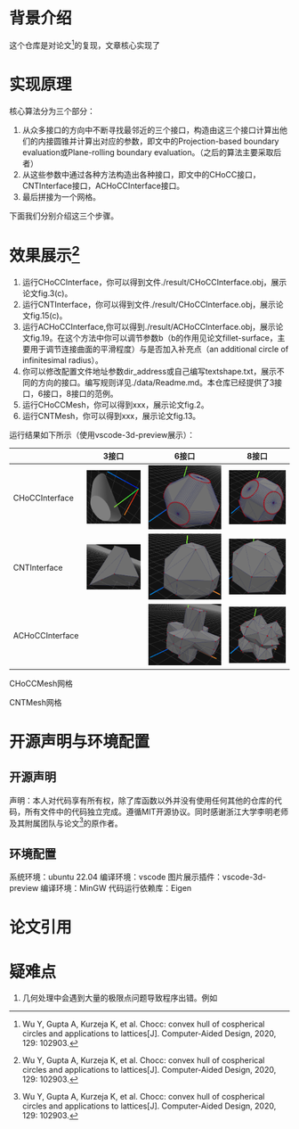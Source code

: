 # 背景介绍

这个仓库是对论文[^1]的复现，文章核心实现了

# 实现原理

核心算法分为三个部分：

1. 从众多接口的方向中不断寻找最邻近的三个接口，构造由这三个接口计算出他们的内接圆锥并计算出对应的参数，即文中的Projection-based boundary evaluation或Plane-rolling boundary evaluation。（之后的算法主要采取后者）
2. 从这些参数中通过各种方法构造出各种接口，即文中的CHoCC接口，CNTInterface接口，ACHoCCInterface接口。
3. 最后拼接为一个网格。

下面我们分别介绍这三个步骤。





# 效果展示[^1]
1. 运行CHoCCInterface，你可以得到文件./result/CHoCCInterface.obj，展示论文fig.3(c)。
2. 运行CNTInterface，你可以得到文件./result/CHoCCInterface.obj，展示论文fig.15(c)。
3. 运行ACHoCCInterface,你可以得到./result/ACHoCCInterface.obj，展示论文fig.19。在这个方法中你可以调节参数b（b的作用见论文fillet-surface，主要用于调节连接曲面的平滑程度）与是否加入补充点（an additional circle of infinitesimal radius）。
4. 你可以修改配置文件地址参数dir_address或自己编写textshape.txt，展示不同的方向的接口。编写规则详见./data/Readme.md。本仓库已经提供了3接口，6接口，8接口的范例。
5. 运行CHoCCMesh，你可以得到xxx，展示论文fig.2。
6. 运行CNTMesh，你可以得到xxx，展示论文fig.13。

运行结果如下所示（使用vscode-3d-preview展示）：

|                 | 3接口                                                        | 6接口                                                        | 8接口                                                        |
| --------------- | ------------------------------------------------------------ | ------------------------------------------------------------ | ------------------------------------------------------------ |
| CHoCCInterface  | ![image-20230806164437709](./assets/image-20230806164437709.png) | ![image-20230806162902496](./assets/image-20230806162902496.png) | ![image-20230806164145702](./assets/image-20230806164145702.png) |
| CNTInterface    | ![image-20230806164526251](./assets/image-20230806164526251.png) | ![image-20230806162950595](./assets/image-20230806162950595.png) | ![image-20230806164758113](./assets/image-20230806164758113.png) |
| ACHoCCInterface |                                                              | ![image-20230806162657109](./assets/image-20230806162657109.png) | ![image-20230806164051653](./assets/image-20230806164051653.png) |

CHoCCMesh网格



CNTMesh网格

# 开源声明与环境配置

## 开源声明

声明：本人对代码享有所有权，除了库函数以外并没有使用任何其他的仓库的代码，所有文件中的代码独立完成。遵循MIT开源协议。同时感谢浙江大学李明老师及其附属团队与论文[^ 1]的原作者。

## 环境配置

系统环境：ubuntu 22.04
编译环境：vscode
图片展示插件：vscode-3d-preview
编译环境：MinGW
代码运行依赖库：Eigen

# 论文引用

[^1]: Wu Y, Gupta A, Kurzeja K, et al. Chocc: convex hull of cospherical circles and applications to lattices[J]. Computer-Aided Design, 2020, 129: 102903.
[^2]: Wu Y, Gupta A, Kurzeja K, et al. Chocc: convex hull of cospherical circles and applications to lattices[J]. Computer-Aided Design, 2020, 129: 102903.

# 疑难点

1. 几何处理中会遇到大量的极限点问题导致程序出错。例如





